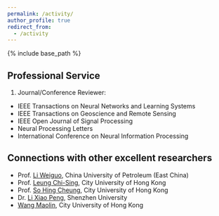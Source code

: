 ```yaml
---
permalink: /activity/
author_profile: true
redirect_from:
  - /activity
---
```

{% include base_path %}

Professional Service
---------
1) Journal/Conference Reviewer:  
* IEEE Transactions on Neural Networks and Learning Systems
* IEEE Transactions on Geoscience and Remote Sensing
* IEEE Open Journal of Signal Processing
* Neural Processing Letters
* International Conference on Neural Information Processing
  
Connections with other excellent researchers
---------
* Prof. [Li Weiguo](https://sci.upc.edu.cn/2016/0926/c6895a96672/page.htm), China University of Petroleum (East China)
* Prof. [Leung Chi-Sing](https://scholars.cityu.edu.hk/en/persons/chi-sing-andrew-leung(876bf38a-51d9-435b-9a0d-1029a3651641).html), City University of Hong Kong
* Prof. [So Hing Cheung](https://scholars.cityu.edu.hk/en/persons/hing-cheung-so(c5a26419-5599-4f02-a416-738916471635).html), City University of Hong Kong
* Dr. [Li Xiao Peng](https://li-x-p.github.io), Shenzhen University
* [Wang Maolin](https://morin.wang/), City University of Hong Kong
